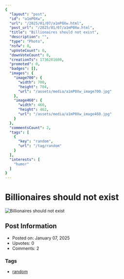 ```yaml
---
{
  "layout": "post",
  "id": "a1mP0Xw",
  "url": "/2025/01/07/a1mP0Xw.html",
  "post_url": "/2025/01/07/a1mP0Xw.html",
  "title": "Billionaires should not exist",
  "description": "",
  "type": "Photo",
  "nsfw": 0,
  "upVoteCount": 0,
  "downVoteCount": 0,
  "creationTs": 1736201600,
  "promoted": 0,
  "badges": [],
  "images": {
    "image700": {
      "width": 700,
      "height": 704,
      "url": "/assets/media/a1mP0Xw_image700.jpg"
    },
    "image460": {
      "width": 460,
      "height": 462,
      "url": "/assets/media/a1mP0Xw_image460.jpg"
    }
  },
  "commentsCount": 2,
  "tags": [
    {
      "key": "random",
      "url": "/tag/random"
    }
  ],
  "interests": [
    "humor"
  ]
}
---
```


# Billionaires should not exist

![Billionaires should not exist](/assets/media/a1mP0Xw_image700.jpg)

## Post Information

- Posted on: January 07, 2025
- Upvotes: 0
- Comments: 2

### Tags

- [random](/tag/random)
